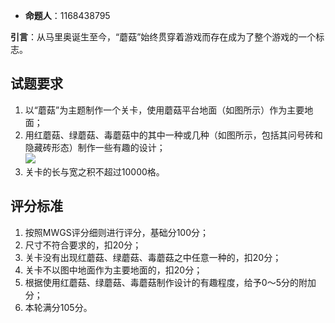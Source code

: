 - **命题人**：1168438795

**引言**：从马里奥诞生至今，“蘑菇”始终贯穿着游戏而存在成为了整个游戏的一个标志。

## 试题要求

1. 以“蘑菇”为主题制作一个关卡，使用蘑菇平台地面（如图所示）作为主要地面；
2. 用红蘑菇、绿蘑菇、毒蘑菇中的其中一种或几种（如图所示，包括其问号砖和隐藏砖形态）制作一些有趣的设计；
    <br><img src="/images/image49.png" />
3. 关卡的长与宽之积不超过10000格。

## 评分标准

1. 按照MWGS评分细则进行评分，基础分100分；
2. 尺寸不符合要求的，扣20分；
3. 关卡没有出现红蘑菇、绿蘑菇、毒蘑菇之中任意一种的，扣20分；
4. 关卡不以图中地面作为主要地面的，扣20分；
5. 根据使用红蘑菇、绿蘑菇、毒蘑菇制作设计的有趣程度，给予0～5分的附加分；
6. 本轮满分105分。